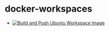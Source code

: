 # docker-workspaces

- [![Build and Push Ubuntu Workspace Image](https://github.com/jianhonggalaxy/docker-workspaces/actions/workflows/build-ubuntu-workspace.yml/badge.svg)](https://github.com/jianhonggalaxy/docker-workspaces/actions/workflows/build-ubuntu-workspace.yml)